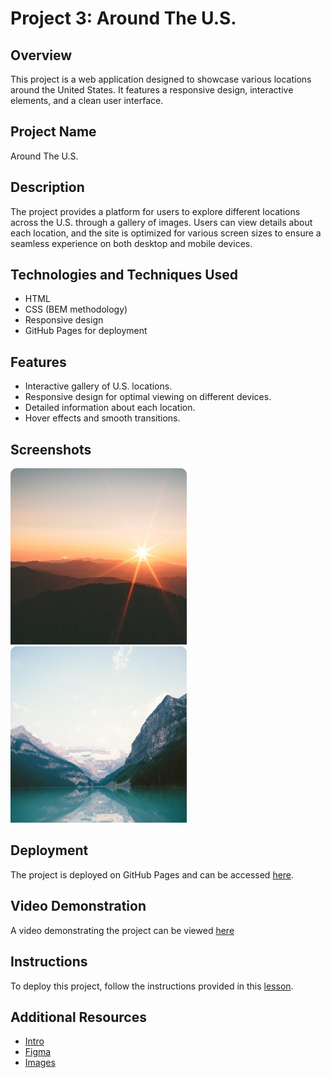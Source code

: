 # Project 3: Around The U.S.

## Overview

This project is a web application designed to showcase various locations around the United States. It features a responsive design, interactive elements, and a clean user interface.

## Project Name

Around The U.S.

## Description

The project provides a platform for users to explore different locations across the U.S. through a gallery of images. Users can view details about each location, and the site is optimized for various screen sizes to ensure a seamless experience on both desktop and mobile devices.

## Technologies and Techniques Used

- HTML
- CSS (BEM methodology)
- Responsive design
- GitHub Pages for deployment

## Features

- Interactive gallery of U.S. locations.
- Responsive design for optimal viewing on different devices.
- Detailed information about each location.
- Hover effects and smooth transitions.

## Screenshots

![Bald-Mountains](images/bald-mountains.png)
![Lake-louise](images/lake-louise.png)

## Deployment

The project is deployed on GitHub Pages and can be accessed [here](https://neca09.github.io/se_project_aroundtheus/).

## Video Demonstration

A video demonstrating the project can be viewed [here](https://www.loom.com/share/fff5b518e9ff4b3dba090d6b10ec4f34?sid=4d5aa4d6-065c-4c8d-889c-0339e3298b1d)

## Instructions

To deploy this project, follow the instructions provided in this [lesson](https://tripleten.com/trainer/web/lesson/5de5bb2f-93ca-419e-a0a0-10376b4712bc/?from=program).

## Additional Resources

- [Intro](#)
- [Figma](#)
- [Images](#)
